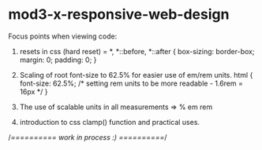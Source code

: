 # mod3-x-responsive-web-design

Focus points when viewing code:

1) resets in css (hard reset) = *, *::before, *::after {
    box-sizing: border-box;
    margin: 0;
    padding: 0;
}

2) Scaling of root font-size to 62.5% for easier use of em/rem units.
    html {
      font-size: 62.5%;  /* setting rem units to be more readable - 1.6rem = 16px */
      }
   

3) The use of scalable units in all measurements => % em rem

4) introduction to css clamp() function and practical uses.


/*========== work in process :) ==========*/

